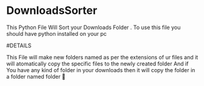 # DownloadsSorter
This Python File Will Sort your Downloads Folder .
To use this file you should have python installed on your pc 

#DETAILS

This File will make new folders named as per the extensions of ur files and it will atomatically copy the specific files to the newly created folder
And if You have any kind of folder in your downloads then it will copy the folder in a folder named folder 👀
